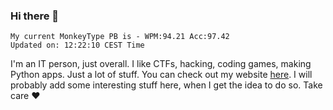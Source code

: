 ### Hi there 👋
<!-- PB START -->
```
My current MonkeyType PB is - WPM:94.21 Acc:97.42
Updated on: 12:22:10 CEST Time
```
<!-- PB END -->
I'm an IT person, just overall. I like CTFs, hacking, coding games, making Python apps. Just a lot of stuff.
You can check out my website [here](https://skill3472.github.io/).
I will probably add some interesting stuff here, when I get the idea to do so. Take care ❤️
